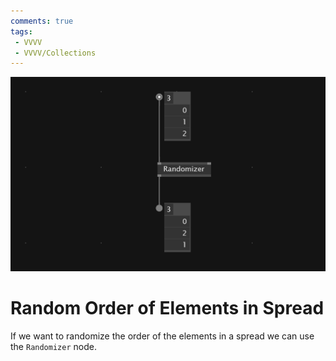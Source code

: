 ```yaml
---
comments: true
tags:
 - VVVV
 - VVVV/Collections
---
```


![Random Order Elements Spread](../img/RandomOrderElementsSpread.png)

# Random Order of Elements in Spread
If we want to randomize the order of the elements in a spread we can use the `Randomizer` node.